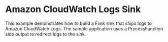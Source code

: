 # Amazon CloudWatch Logs Sink

This example demonstrates how to build a Flink sink that ships logs to Amazon CloudWatch Logs.
The sample application uses a ProcessFunction side output to redirect logs to the sink.
